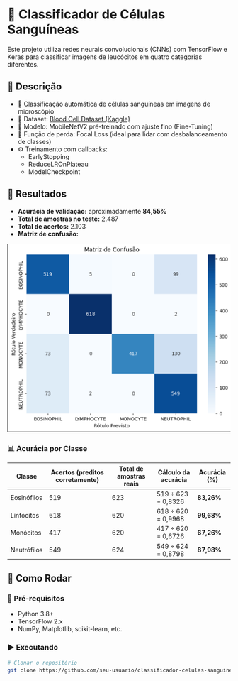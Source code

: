 # 🧬 Classificador de Células Sanguíneas

Este projeto utiliza redes neurais convolucionais (CNNs) com TensorFlow e Keras para classificar imagens de leucócitos em quatro categorias diferentes.

## 📂 Descrição

- 🔬 Classificação automática de células sanguíneas em imagens de microscópio
- 📁 Dataset: [Blood Cell Dataset (Kaggle)](https://www.kaggle.com/datasets/paultimothymooney/blood-cells)
- 🧠 Modelo: MobileNetV2 pré-treinado com ajuste fino (Fine-Tuning)
- 🎯 Função de perda: Focal Loss (ideal para lidar com desbalanceamento de classes)
- ⚙️ Treinamento com callbacks:
  - EarlyStopping
  - ReduceLROnPlateau
  - ModelCheckpoint

## 🧪 Resultados

- **Acurácia de validação:** aproximadamente **84,55%**
- **Total de amostras no teste:** 2.487  
- **Total de acertos:** 2.103  
- **Matriz de confusão:**

![Matriz de Confusão](matriz_de_confusao.png)

### 📊 Acurácia por Classe

| Classe        | Acertos (preditos corretamente) | Total de amostras reais | Cálculo da acurácia      | Acurácia (%) |
|---------------|-------------------------------|--------------------------|---------------------------|--------------|
| Eosinófilos   | 519                           | 623                      | 519 ÷ 623 = 0,8326        | **83,26%**   |
| Linfócitos    | 618                           | 620                      | 618 ÷ 620 = 0,9968        | **99,68%**   |
| Monócitos     | 417                           | 620                      | 417 ÷ 620 = 0,6726        | **67,26%**   |
| Neutrófilos   | 549                           | 624                      | 549 ÷ 624 = 0,8798        | **87,98%**   |

## 🚀 Como Rodar

### 🔧 Pré-requisitos

- Python 3.8+
- TensorFlow 2.x
- NumPy, Matplotlib, scikit-learn, etc.

### ▶️ Executando

```bash
# Clonar o repositório
git clone https://github.com/seu-usuario/classificador-celulas-sanguineas.git
